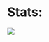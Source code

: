 # Stats:
<img src="https://my-github-readme-stats-mycodingchair.vercel.app/api?username=dtkdtk&show_icons=true" />
